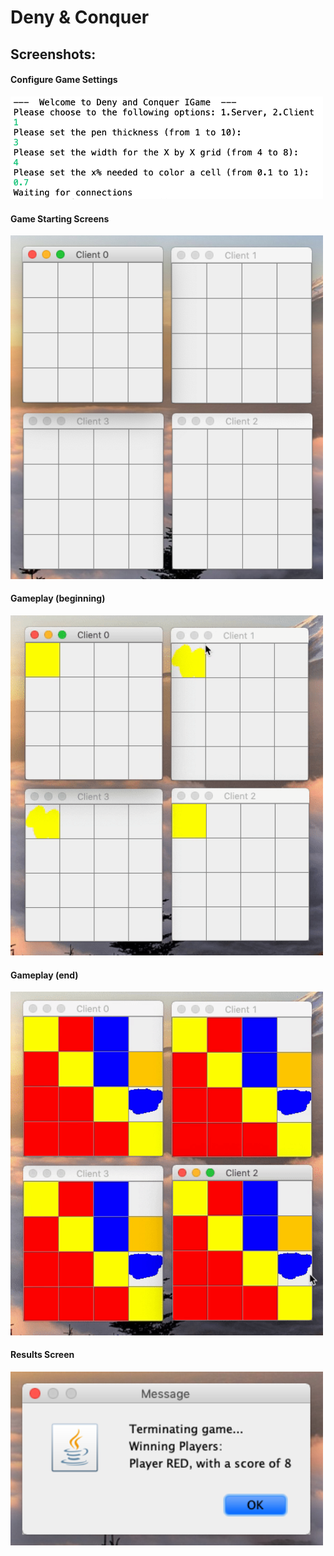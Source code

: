 # Deny & Conquer

## Screenshots:
#### Configure Game Settings
<img src="screenshots/configuration.png" width=500>

#### Game Starting Screens
<img src="screenshots/startingscreen.png" width=500>

#### Gameplay (beginning)
<img src="screenshots/gamestart.gif" width=500>

#### Gameplay (end)
<img src="screenshots/gameend.gif" width=500>

#### Results Screen
<img src="screenshots/winningmessage.png" width=500>
